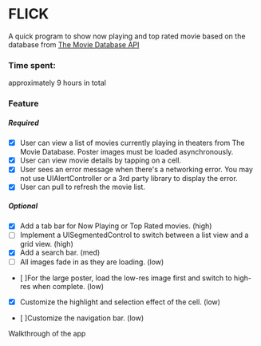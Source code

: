 # FLICK

A quick program to show now playing and top rated movie based on the database from [The Movie Database API](http://docs.themoviedb.apiary.io/)

### Time spent:
approximately 9 hours in total

### Feature
##### Required
* [x] User can view a list of movies currently playing in theaters from The Movie Database. Poster images must be loaded asynchronously.
* [x] User can view movie details by tapping on a cell.
* [x] User sees an error message when there's a networking error. You may not use UIAlertController or a 3rd party library to display the error.
* [x] User can pull to refresh the movie list.
##### Optional
* [x] Add a tab bar for Now Playing or Top Rated movies. (high)
* [ ] Implement a UISegmentedControl to switch between a list view and a grid view. (high)
* [x] Add a search bar. (med)
* [ ] All images fade in as they are loading. (low)

* [ ]For the large poster, load the low-res image first and switch to high-res when complete. (low)
* [x] Customize the highlight and selection effect of the cell. (low)
* [ ]Customize the navigation bar. (low)

Walkthrough of the app

